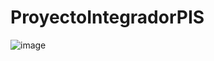 # ProyectoIntegradorPIS
![image](https://github.com/GabrielCevallos/ProyectoIntegradorDeSaberes/assets/166524070/68f26633-21c0-4a6f-9c24-5cde8ef702e7)
